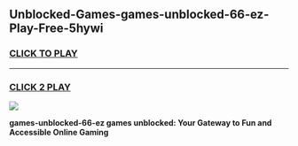 
## Unblocked-Games-games-unblocked-66-ez-Play-Free-5hywi
<h3>
<a href="https://premium76.site?title=games-unblocked-66-ez&ref=09A">CLICK TO PLAY</a></h3>
<hr>

<h3>
<a href="https://premium76.site?title=games-unblocked-66-ez&ref=09A">CLICK 2 PLAY</a>
  
</h3>

<a href="https://premium76.site?title=games-unblocked-66-ez&ref=09A"><img src="https://clearcache.store/games.png"></a>


**games-unblocked-66-ez games unblocked: Your Gateway to Fun and Accessible Online Gaming**
